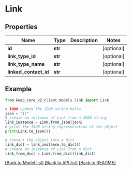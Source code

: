 # Link


## Properties

Name | Type | Description | Notes
------------ | ------------- | ------------- | -------------
**id** | **str** |  | [optional] 
**link_type_id** | **str** |  | [optional] 
**link_type_name** | **str** |  | [optional] 
**linked_contact_id** | **str** |  | [optional] 

## Example

```python
from keap_core_v2_client.models.link import Link

# TODO update the JSON string below
json = "{}"
# create an instance of Link from a JSON string
link_instance = Link.from_json(json)
# print the JSON string representation of the object
print(Link.to_json())

# convert the object into a dict
link_dict = link_instance.to_dict()
# create an instance of Link from a dict
link_from_dict = Link.from_dict(link_dict)
```
[[Back to Model list]](../README.md#documentation-for-models) [[Back to API list]](../README.md#documentation-for-api-endpoints) [[Back to README]](../README.md)


